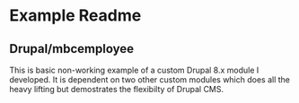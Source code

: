# Example Readme

## Drupal/mbcemployee

This is basic non-working example of a custom Drupal 8.x module I developed. It is dependent on two other custom modules which does all the heavy lifting but demostrates the flexibilty of Drupal CMS.

